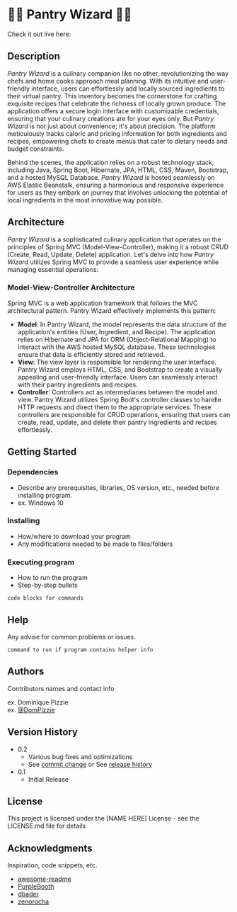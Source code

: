 # 🧙🏽 Pantry Wizard 🧙🏽
Check it out live here: 

## Description

_Pantry Wizard_ is a culinary companion like no other, revolutionizing the way chefs and home cooks approach meal planning. With its intuitive and user-friendly interface, users can effortlessly add locally sourced ingredients to their virtual pantry. This inventory becomes the cornerstone for crafting exquisite recipes that celebrate the richness of locally grown produce. The application offers a secure login interface with customizable credentials, ensuring that your culinary creations are for your eyes only. But _Pantry Wizard_ is not just about convenience; it's about precision. The platform meticulously tracks caloric and pricing information for both ingredients and recipes, empowering chefs to create menus that cater to dietary needs and budget constraints. 

Behind the scenes, the application relies on a robust technology stack, including Java, Spring Boot, Hibernate, JPA, HTML, CSS, Maven, Bootstrap, and a hosted MySQL Database. _Pantry Wizard_ is hosted seamlessly on AWS Elastic Beanstalk, ensuring a harmonious and responsive experience for users as they embark on journey that involves unlocking the potential of local ingredients in the most innovative way possible.

## Architecture

_Pantry Wizard_ is a sophisticated culinary application that operates on the principles of Spring MVC (Model-View-Controller), making it a robust CRUD (Create, Read, Update, Delete) application. Let's delve into how _Pantry Wizard_ utilizes Spring MVC to provide a seamless user experience while managing essential operations:

### Model-View-Controller Architecture
Spring MVC is a web application framework that follows the MVC architectural pattern. Pantry Wizard effectively implements this pattern:
* **Model**: In Pantry Wizard, the model represents the data structure of the application's entities (User, Ingredient, and Recipe). The application relies on Hibernate and JPA for ORM (Object-Relational Mapping) to interact with the AWS hosted MySQL database. These technologies ensure that data is efficiently stored and retrieved.
* **View**: The view layer is responsible for rendering the user interface. Pantry Wizard employs HTML, CSS, and Bootstrap to create a visually appealing and user-friendly interface. Users can seamlessly interact with their pantry ingredients and recipes.
* **Controller**: Controllers act as intermediaries between the model and view. Pantry Wizard utilizes Spring Boot's controller classes to handle HTTP requests and direct them to the appropriate services. These controllers are responsible for CRUD operations, ensuring that users can create, read, update, and delete their pantry ingredients and recipes effortlessly.

## Getting Started

### Dependencies

* Describe any prerequisites, libraries, OS version, etc., needed before installing program.
* ex. Windows 10

### Installing

* How/where to download your program
* Any modifications needed to be made to files/folders

### Executing program

* How to run the program
* Step-by-step bullets
```
code blocks for commands
```

## Help

Any advise for common problems or issues.
```
command to run if program contains helper info
```

## Authors

Contributors names and contact info

ex. Dominique Pizzie  
ex. [@DomPizzie](https://twitter.com/dompizzie)

## Version History

* 0.2
    * Various bug fixes and optimizations
    * See [commit change]() or See [release history]()
* 0.1
    * Initial Release

## License

This project is licensed under the [NAME HERE] License - see the LICENSE.md file for details

## Acknowledgments

Inspiration, code snippets, etc.
* [awesome-readme](https://github.com/matiassingers/awesome-readme)
* [PurpleBooth](https://gist.github.com/PurpleBooth/109311bb0361f32d87a2)
* [dbader](https://github.com/dbader/readme-template)
* [zenorocha](https://gist.github.com/zenorocha/4526327)
